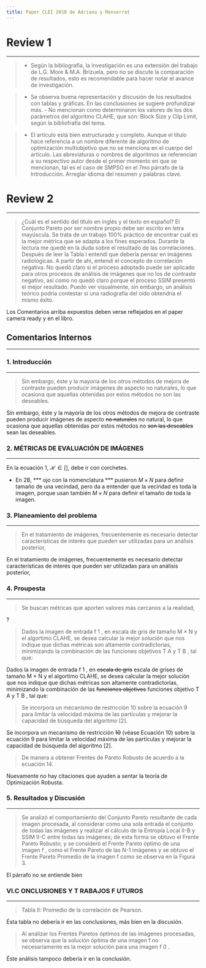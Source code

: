 ```yaml
---
title: Paper CLEI 2018 de Adriana y Monserrat
---
```


# Review 1
---------------
> - Según la bibliografía, la investigación es una extensión del trabajo
de L.G. More & M.A. Brizuela, pero no se discute la comparación de
resultados, esto es recomendable para hacer notar el avance de
investigación.

> - Se observa buena representación y discusión de los resultados con
tablas y gráficas. En las conclusiones se sugiere profundizar más. - No
mencionan como determinaron los valores de los dos parámetros del
algoritmo CLAHE, que son: Block Size y Clip Limit, según la bibliofrafía
del tema.

> - El artículo está bien estructurado y completo. Aunque el título hace
referencia a un nombre diferente de algoritmo de optimización
multiobjetivo que no se menciona en el cuerpo del artículo. Las
abreviaturas o nombres de algoritmos se referencian a su respectivo
autor desde el primer momento en que se mencionan, tal es el caso de
SMPSO en el 7mo párrafo de la Introducción. Arreglar idioma del resumen
y palabras clave.

# Review 2
---------------

> ¿Cuál es el sentido del título en inglés y el texto en español? El
Conjunto Pareto por ser nombre propio debe ser escrito en letra
mayúscula. Se trata de un trabajo 100% práctico de encontrar cuál es la
mejor métrica que se adapta a los fines esperados. Durante la lectura me
quedé en la duda sobre el resultado de las correlaciones. Después de
leer la Tabla I entendí que debería pensar en imágenes radiológicas. A
partir de ahí, entendí el concepto de correlación negativa. No quedó
claro si el proceso adoptado puede ser aplicado para otros procesos de
análisis de imágenes que no los de contraste negativo, así como no quedó
claro porque el proceso SSIM presentó el mejor resultado. Puedo ver
visualmente, sin embargo, un análisis teórico podría contestar si una
radiografía del oído obtendría el mismo éxito.

Los Comentarios arriba expuestos deben verse reflejados en el paper camera ready y en el libro.

## Comentarios Internos
---------------

### 1. Introducción
-------------------

> Sin embargo, éste y la mayorı́a de los otros métodos de mejora de
contraste pueden producir imágenes de aspecto no naturales,
lo que ocasiona que aquellas obtenidas por estos métodos no
son las deseables.

Sin embargo, éste y la mayorı́a de los otros métodos de mejora de
contraste pueden producir imágenes de aspecto ~~no naturales~~ no natural,
lo que ocasiona que aquellas obtenidas por estos métodos no ~~son las deseables~~ sean las deseables.

### 2. MÉTRICAS DE EVALUACIÓN DE IMÁGENES
-------------------

En la ecuación 1, $\mathscr{H} \in []$, debe ir con corchetes.


* En 2B, *** ojo con la nomenclatura *** pusieron $M \times N$ para definir tamaño de una vecindad, pero da a entender que la vecindad es toda la imagen, porque usan también $M \times N$ para definir el tamaño de toda la imagen.

### 3. Planeamiento del problema
--------------------------------
> En el tratamiento de imágenes, frecuentemente es necesario
detectar caracterı́sticas de interés que pueden ser utilizadas
para un análisis posterior,

En el tratamiento de imágenes, frecuentemente es necesario
detectar caracterı́sticas de interés que pueden ser utilizadas
para un análisis posterior,

### 4. Proupesta
-----------------
> Se buscan métricas que aporten valores más cercanos a la
realidad,

?

> Dados la imagen de entrada f 1 , en escala de gris de tamaño
M × N y el algortimo CLAHE, se desea calcular la mejor
solución que nos indique que dichas métricas son altamente
contradictorias, minimizando la combinación de las funciones
objetivos T A y T B , tal que:

Dados la imagen de entrada f 1 , en ~~escala de gris~~ escala de grises de tamaño
M × N y el algortimo CLAHE, se desea calcular la mejor
solución que nos indique que dichas métricas son altamente
contradictorias, minimizando la combinación de las ~~funciones
objetivos~~ funciones objetivo T A y T B , tal que:

> Se incorpora un mecanismo de restricción 10 sobre la
ecuación 9 para limitar la velocidad máxima de las partı́culas
y mejorar la capacidad de búsqueda del algoritmo [2].

Se incorpora un mecanismo de restricción ~~10~~ (véase Ecuación 10) sobre la
ecuación 9 para limitar la velocidad máxima de las partı́culas
y mejorar la capacidad de búsqueda del algoritmo [2].

> De manera a obtener Frentes de Pareto Robusto de acuerdo
a la ecuación 14.

Nuevamente no hay citaciones que ayuden a sentar la teoría de Optimización Robusta.

### 5. Resultados y Discusión
-----------------

> Se analizó el comportamiento del Conjunto Pareto resultante
de cada imagen procesada, al considerar como una sola entrada
el conjunto de todas las imágenes y realizar el cálculo de la
Entropı́a Local II-B y SSIM II-C entre todas las imágenes; de
esta forma se obtuvo el Frente Pareto Robusto; y se consideró
el Frente Pareto óptimo de una imagen f , como el Frente
Pareto de las N-1 imágenes y se obtuvo el Frente Pareto
Promedio de la imagen f como se observa en la Figura 3.

El párrafo no se entiende bien

### VI.C ONCLUSIONES Y T RABAJOS F UTUROS
------------------------------------------

> Tabla II: Promedio de la correlación de Pearson.

Ésta tabla no debería ir en las conclusiones, más bien en la discusión.

> Al analizar los Frentes Paretos óptimos de las imágenes
procesadas, se observa que la solución óptima de una imagen
f no necesariamente es la mejor solución para una imagen f 0 .

Éste análisis tampoco debería ir en la conclusión.